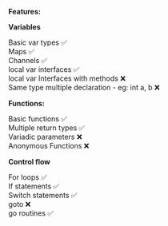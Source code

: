 **Features:**

**Variables**

Basic var types ✅  
Maps ✅  
Channels ✅  
local var interfaces ✅  
local var Interfaces with methods ❌  
Same type multiple declaration - eg: int a, b ❌  


**Functions:**

Basic functions ✅   
Multiple return types ✅  
Variadic parameters ❌  
Anonymous Functions ❌

**Control flow**

For loops ✅  
If statements ✅  
Switch statements ✅  
goto ❌  
go routines ✅
